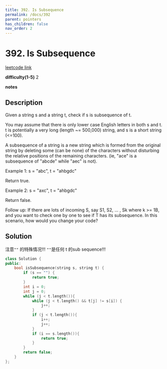 ```yaml
---
title: 392. Is Subsequence
permalink: /docs/392
parent: pointers
has_children: false
nav_order: 2
---
```

# 392. Is Subsequence
[leetcode link](https://leetcode.com/problems/is-subsequence/)

**difficulty(1-5)** 
2

**notes**   


## Description
Given a string s and a string t, check if s is subsequence of t.

You may assume that there is only lower case English letters in both s and t. t is potentially a very long (length ~= 500,000) string, and s is a short string (<=100).

A subsequence of a string is a new string which is formed from the original string by deleting some (can be none) of the characters without disturbing the relative positions of the remaining characters. (ie, "ace" is a subsequence of "abcde" while "aec" is not).

Example 1:
s = "abc", t = "ahbgdc"

Return true.

Example 2:
s = "axc", t = "ahbgdc"

Return false.

Follow up:
If there are lots of incoming S, say S1, S2, ... , Sk where k >= 1B, and you want to check one by one to see if T has its subsequence. In this scenario, how would you change your code?

## Solution
注意`""` 的特殊情况!!! `""`是任何 t 的sub sequence!!!

```c++
class Solution {
public:
    bool isSubsequence(string s, string t) {
        if (s == "") {
            return true;
        }
        int i = 0;
        int j = 0;
        while (j < t.length()){
            while (j < t.length() && t[j] != s[i]) {
                j++;
            }
            if (j < t.length()){
                i++;
                j++;
            }
            if (i == s.length()){
                return true;
            }
        }
        return false;        
    }
};
```

<!-- 
Default label
{: .label }

Blue label
{: .label .label-blue }

Stable
{: .label .label-green }

New release
{: .label .label-purple }

Coming soon
{: .label .label-yellow }

Deprecated
{: .label .label-red } -->
